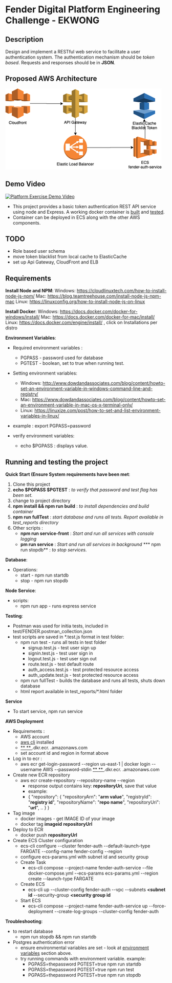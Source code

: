 # Fender Digital Platform Engineering Challenge - EKWONG


## Description
Design and implement a RESTful web service to facilitate a user authentication system. 
The authentication mechanism should be *token based*. Requests and responses should be in **JSON**.

## Proposed AWS Architecture
![Proposed AWS Architecture (Simple)](fdr.png)

## Demo Video
[![Platform Exercise Demo Video](http://img.youtube.com/vi/YdtFnYNu7dk/0.jpg)](http://www.youtube.com/watch?v=YdtFnYNu7dk "Platform Exercise Demo Video")

* This project provides a basic token authentication REST API service using node and Express. A working docker container is [built](#quick-start) and [tested](#quick-start).
* Container can be deployed in ECS along with the other AWS components.

## TODO 
* Role based user schema
* move token blacklist from local cache to ElasticCache
* set up Api Gateway, CloudFront and ELB
## Requirements
**Install Node and NPM**:
Windows: https://cloudlinuxtech.com/how-to-install-node-js-npm/
Mac: https://blog.teamtreehouse.com/install-node-js-npm-mac
Linux: https://linuxconfig.org/how-to-install-node-js-on-linux

**Install Docker**: 
Windows: https://docs.docker.com/docker-for-windows/install/
Mac: https://docs.docker.com/docker-for-mac/install/
Linux: https://docs.docker.com/engine/install/ , click on Installations per distro

**Environment Variables**:
* Required environment variables :
    *  PGPASS - password used for database
    * PGTEST - boolean, set to true when running test.

* Setting environment variables:
    * Windows: http://www.dowdandassociates.com/blog/content/howto-set-an-environment-variable-in-windows-command-line-and-registry/
    * Mac: https://www.dowdandassociates.com/blog/content/howto-set-an-environment-variable-in-mac-os-x-terminal-only/
    * Linux: https://linuxize.com/post/how-to-set-and-list-environment-variables-in-linux/
* example : export PGPASS=password 
* verify environment variables:
    * echo $PGPASS : displays value. 

## Running and testing the project

**Quick Start (Ensure System requirements have been met**:

1. Clone this project
2. **echo $PGPASS $PGTEST** : _to verify that password and test flag has been set._
2. change to project directory
3. **npm install && npm run build** : _to install dependencies and build container_
3. **npm run fullTest** : _start database and runs all tests. Report available in test_reports directory_
4. Other scripts :
    * **npm run service-front** : _Start and run all services with console logging_
    * **pm run service** : _Start and run all services in background_
    *** npm run stopdb** : _to stop services._ 

 **Database**:
* Operations:
    * start - npm run startdb
    * stop - npm run stopdb
            
**Node Service**:
* scripts:
    * npm run app - runs express service
    
**Testing**:
* Postman was used for initia tests, included in test/FENDER.postman_collection.json
* test scripts are saved in *.test.js format in test folder:
    * npm run test - runs all tests in test folder
        * signup.test.js - test user sign up
        * signin.test.js - test user sign in
        * logout.test.js - test user sign out
        * route.test.js - test default route
        * auth_access.test.js - test protected resource access
        * auth_update.test.js - test protected resource access
    * npm run fullTest - builds the database and runs all tests, shuts down database
    * html report available in test_reports/*.html folder

**Service**
* To start service, npm run service

**AWS Deployment**
* Requirements :
    * AWS account
    * [aws cli]("https://docs.aws.amazon.com/cli/latest/userguide/cli-chap-install.html") installed 
    * [** <your account id>** ]("https://docs.aws.amazon.com/IAM/latest/UserGuide/console_account-alias.html#FindingYourAWSId").dkr.ecr. **<your region>** .amazonaws.com
    * set account id and region in format above
* Log in to ecr : 
    * aws ecr get-login-password --region us-east-1 | docker login --username AWS --password-stdin [** <your account id>** ]("https://docs.aws.amazon.com/IAM/latest/UserGuide/console_account-alias.html#FindingYourAWSId").dkr.ecr. **<your region>** .amazonaws.com
* Create new ECR repository
    * aws ecr create-repository --repository-name **<repo name>** --region **<your region>** 
        * response output contains key: **repositoryUri**, save that value
        * example:
        * {
    "repository": {
        "repositoryArn": "**arm value**",
        "registryId": "**registry id**",
        "repositoryName": "**repo name**",
        "repositoryUri": "**url**",
       ..
    }
}
* Tag image
    * docker images - get IMAGE ID of your image
    * docker tag **imageid** **repositoryUrl**
* Deploy to ECR
    * docker push **repositoryUrl**
* Create ECS Cluster configuration
    * ecs-cli configure --cluster fender-auth --default-launch-type FARGATE --config-name fender-config --region **<your region>**
    * configure ecs-params.yml with subnet id and security group
    * Create Task
        * ecs-cli compose --project-name fender-auth-service --file docker-compose.yml --ecs-params ecs-params.yml --region **<your region>** create --launch-type FARGATE
    * Create ECS
        * ecs-cli up --cluster-config  fender-auth --vpc **<vpc id>** --subnets **<subnet id** --security-group **<security group id**
    * Start ECS
        * ecs-cli compose --project-name fender-auth-service up --force-deployment --create-log-groups --cluster-config  fender-auth
    
**Troubleshooting**:
* to restart database 
    * npm run stopdb && npm run startdb
* Postgres authentication error
    * ensure environmental variables are set - look at [environment variables](#environment-variable) section above.
    * try running commands with environment variable. example:
        * PGPASS=thepassword PGTEST=true npm run startdb 
        * PGPASS=thepassword PGTEST=true npm run test 
        * PGPASS=thepassword PGTEST=true npm run stopdb 
        




